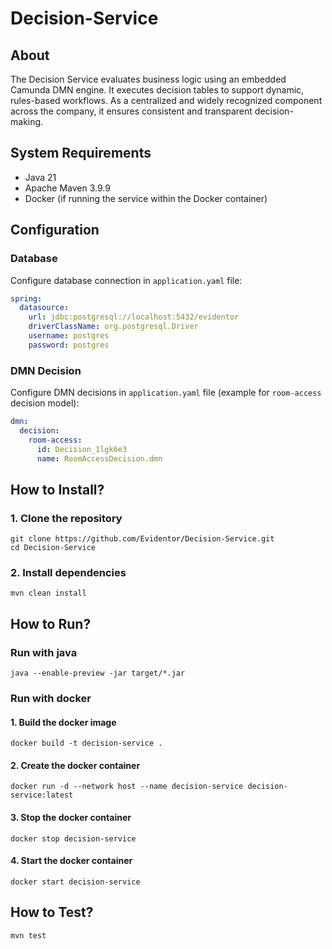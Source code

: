 # Decision-Service

## About
The Decision Service evaluates business logic using an embedded 
Camunda DMN engine. It executes decision tables to support dynamic, 
rules-based workflows. As a centralized and widely recognized 
component across the company, it ensures consistent and 
transparent decision-making.

## System Requirements

- Java 21
- Apache Maven 3.9.9
- Docker (if running the service within the Docker container)

## Configuration

### Database
Configure database connection in `application.yaml` file:
```yaml
spring:
  datasource:
    url: jdbc:postgresql://localhost:5432/evidentor
    driverClassName: org.postgresql.Driver
    username: postgres
    password: postgres
```

### DMN Decision
Configure DMN decisions in `application.yaml` file (example for `room-access` decision model):
```yaml
dmn:
  decision:
    room-access:
      id: Decision_1lgk6e3
      name: RoomAccessDecision.dmn
```

## How to Install?

### 1. Clone the repository
```shell
git clone https://github.com/Evidentor/Decision-Service.git
cd Decision-Service
```

### 2. Install dependencies
```shell
mvn clean install
```

## How to Run?

### Run with java
```shell
java --enable-preview -jar target/*.jar
```

### Run with docker
#### 1. Build the docker image
```shell
docker build -t decision-service .
```

#### 2. Create the docker container
```shell
docker run -d --network host --name decision-service decision-service:latest
```

#### 3. Stop the docker container
```shell
docker stop decision-service
```

#### 4. Start the docker container
```shell
docker start decision-service
```

## How to Test?
```shell
mvn test
```
